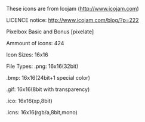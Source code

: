 These icons are from Icojam (http://www.icojam.com)

LICENCE notice: http://www.icojam.com/blog/?p=222

Pixelbox Basic and Bonus [pixelate]

Ammount of icons:
424

Icon Sizes:
16x16

File Types:
.png: 
16x16(32bit)

.bmp:
16x16(24bit+1 special color)

.gif:
16x16(8bit with transparency)

.ico: 
16x16(xp,8bit)

.icns: 
16x16(rgb/a,8bit,mono)
